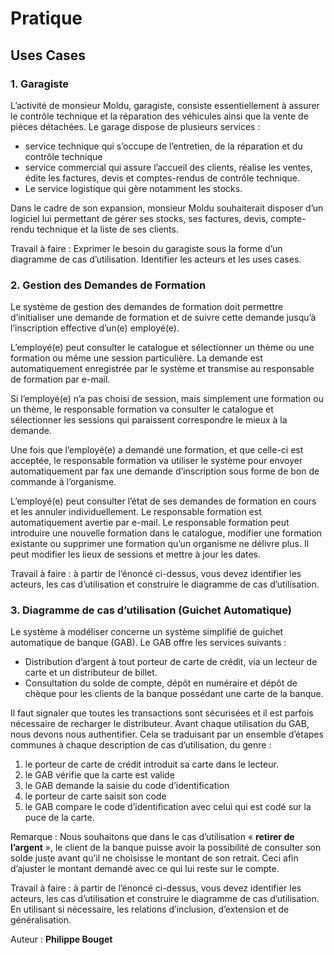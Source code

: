 # Pratique

## Uses Cases

### 1. Garagiste

L’activité de monsieur Moldu, garagiste, consiste essentiellement à assurer le contrôle technique et la réparation des véhicules ainsi que la vente de pièces détachées.
Le garage dispose de plusieurs services :

- service technique qui s’occupe de l’entretien, de la réparation et du contrôle technique
- service commercial qui assure l’accueil des clients, réalise les ventes, édite les factures, devis et comptes-rendus de contrôle technique.
- Le service logistique qui gère notamment les stocks.

Dans le cadre de son expansion, monsieur Moldu souhaiterait disposer d’un logiciel lui permettant de gérer ses stocks, ses factures, devis, compte-rendu technique et la liste de ses clients.

Travail à faire : Exprimer le besoin du garagiste sous la forme d’un diagramme de cas d’utilisation.
Identifier les acteurs et les uses cases.

### 2. Gestion des Demandes de Formation

Le système de gestion des demandes de formation doit permettre d’initialiser une demande de formation et de suivre cette demande jusqu’à l’inscription effective d’un(e) employé(e).

L’employé(e) peut consulter le catalogue et sélectionner un thème ou une formation ou même une session particulière. La demande est automatiquement enregistrée par le système et transmise au responsable de formation par e-mail.

Si l’employé(e) n’a pas choisi de session, mais simplement une formation ou un thème, le responsable formation va consulter le catalogue et sélectionner les sessions qui paraissent correspondre le mieux à la demande.

Une fois que l’employé(e) a demandé une formation, et que celle-ci est acceptée, le responsable formation va utiliser le système pour envoyer automatiquement par fax une demande d’inscription sous forme de bon de commande à l’organisme.

L’employé(e) peut consulter l’état de ses demandes de formation en cours et les annuler individuellement.
Le responsable formation est automatiquement avertie par e-mail.
Le responsable formation peut introduire une nouvelle formation dans le catalogue, modifier une formation existante ou supprimer une formation qu’un organisme ne délivre plus. Il peut modifier les lieux de sessions et mettre à jour les dates.

Travail à faire : à partir de l’énoncé ci-dessus, vous devez identifier les acteurs, les cas d’utilisation et construire le diagramme de cas d’utilisation.

### 3. Diagramme de cas d’utilisation (Guichet Automatique)

Le système à modéliser concerne un système simplifié de guichet automatique de banque (GAB).
Le GAB offre les services suivants :

- Distribution d’argent à tout porteur de carte de crédit, via un lecteur de carte et un distributeur de billet.
- Consultation du solde de compte, dépôt en numéraire et dépôt de chèque pour les clients de la banque possédant une carte de la banque.

Il faut signaler que toutes les transactions sont sécurisées et il est parfois nécessaire de recharger le distributeur.
Avant chaque utilisation du GAB, nous devons nous authentifier. Cela se traduisant par un ensemble d’étapes communes à chaque description de cas d’utilisation, du genre :

1. le porteur de carte de crédit introduit sa carte dans le lecteur.
2. le GAB vérifie que la carte est valide
3. le GAB demande la saisie du code d’identification
4. le porteur de carte saisit son code
5. le GAB compare le code d’identification avec celui qui est codé sur la puce de la carte.

Remarque : Nous souhaitons que dans le cas d’utilisation « **retirer de l’argent** », le client de la banque puisse avoir la possibilité de consulter son solde juste avant qu’il ne choisisse le montant de son retrait. Ceci afin d’ajuster le montant demandé avec ce qui lui reste sur le compte.

Travail à faire : à partir de l’énoncé ci-dessus, vous devez identifier les acteurs, les cas d’utilisation et construire le diagramme de cas d’utilisation. En utilisant si nécessaire, les relations d’inclusion, d’extension et de généralisation.

Auteur : **Philippe Bouget**